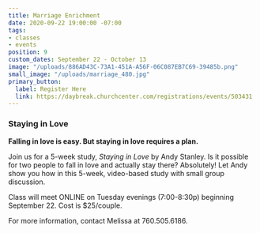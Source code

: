 ```yaml
---
title: Marriage Enrichment
date: 2020-09-22 19:00:00 -07:00
tags:
- classes
- events
position: 9
custom_dates: September 22 - October 13
image: "/uploads/886AD43C-73A1-451A-A56F-06C087EB7C69-39485b.png"
small_image: "/uploads/marriage_480.jpg"
primary_button:
  label: Register Here
  link: https://daybreak.churchcenter.com/registrations/events/503431
---
```


### **Staying in Love**

**Falling in love is easy. But staying in love requires a plan.**

Join us for a 5-week study, *Staying in Love* by Andy Stanley. Is it possible for two people to fall in love and actually stay there? Absolutely! Let Andy show you how in this 5-week, video-based study with small group discussion.

Class will meet ONLINE on Tuesday evenings (7:00-8:30p) beginning September 22. Cost is $25/couple.

For more information, contact Melissa at 760.505.6186.